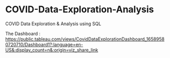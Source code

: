 # COVID-Data-Exploration-Analysis
COVID Data Exploration &amp; Analysis using SQL

The Dashboard : https://public.tableau.com/views/CovidDataExplorationDashboard_16589580720710/Dashboard1?:language=en-US&:display_count=n&:origin=viz_share_link

